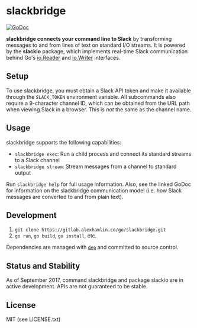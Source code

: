 # slackbridge

[![GoDoc](https://godoc.org/gitlab.alexhamlin.co/go/slackbridge?status.svg)](https://godoc.org/gitlab.alexhamlin.co/go/slackbridge)

**slackbridge connects your command line to Slack** by transforming messages to
and from lines of text on standard I/O streams. It is powered by the
**slackio** package, which implements real-time Slack communication behind Go's
[io.Reader] and [io.Writer] interfaces.

[io.Reader]: https://golang.org/pkg/io/#Reader
[io.Writer]: https://golang.org/pkg/io/#Writer

## Setup

To use slackbridge, you must obtain a Slack API token and make it available
through the `SLACK_TOKEN` environment variable. All subcommands also require
a 9-character channel ID, which can be obtained from the URL path when viewing
Slack in a browser. This is _not_ the same as the channel name.

## Usage

slackbridge supports the following capabilities:

* `slackbridge exec`: Run a child process and connect its standard streams to a
  Slack channel
* `slackbridge stream`: Stream messages from a channel to standard output

Run `slackbridge help` for full usage information. Also, see the linked GoDoc
for information on the slackbridge communication model (i.e. how Slack messages
are converted to and from plain text).

## Development

1. `git clone https://gitlab.alexhamlin.co/go/slackbridge.git`
1. `go run`, `go build`, `go install`, etc.

Dependencies are managed with [`dep`] and committed to source control.

[`dep`]: https://github.com/golang/dep

## Status and Stability

As of September 2017, command slackbridge and package slackio are in active
development. APIs are not guaranteed to be stable.

## License

MIT (see LICENSE.txt)
